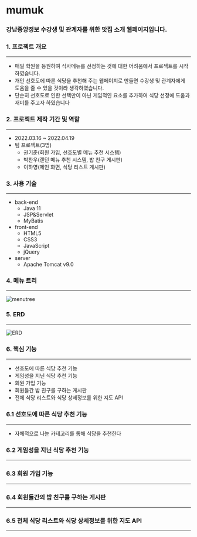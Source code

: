 # mumuk

### 강남중앙정보 수강생 및 관계자를 위한 맛집 소개 웹페이지입니다.

### 1. 프로젝트 개요

---

- 매일 학원을 등원하여 식사메뉴를 선정하는 것에 대한 어려움에서 프로젝트를 시작하였습니다.
- 개인 선호도에 따른 식당을 추천해 주는 웹페이지로 만들면 수강생 및 관계자에게 도움을 줄 수 있을 것이라 생각하였습니다.
- 단순히 선호도로 인한 선택만이 아닌 게임적인 요소를 추가하여 식당 선정에 도움과 재미를 주고자 하였습니다

### 2. 프로젝트 제작 기간 및 역할

---

- 2022.03.16 ~ 2022.04.19
- 팀 프로젝트(3명)
    - 권기준(회원 가입, 선호도별 메뉴 추천 시스템)
    - 박찬우(랜던 메뉴 추천 시스템, 밥 친구 게시판)
    - 이하영(메인 화면, 식당 리스트 게시판)

### 3. 사용 기술

---

- back-end
    - Java 11
    - JSP&Servlet
    - MyBatis
- front-end
    - HTML5
    - CSS3
    - JavaScript
    - jQuery
- server
    - Apache Tomcat v9.0
    

### 4. 메뉴 트리

---

![menutree](https://user-images.githubusercontent.com/101856118/177474440-f45a14ed-ad3f-4586-a020-dfec174b80d9.jpg)

### 5. ERD

---

![ERD](https://user-images.githubusercontent.com/101856118/177474312-a3e60f2e-3a56-4ea2-9d16-a0632b5e4bcd.jpg)

### 6. 핵심 기능

---

- 선호도에 따른 식당 추천 기능
- 게임성을 지닌 식당 추천 기능
- 회원 가입 기능
- 회원들간 밥 친구를 구하는 게시판
- 전체 식당 리스트와 식당 상세정보를 위한 지도 API

### 6.1 선호도에 따른 식당 추천 기능

---

- 자체적으로 나눈 카테고리를 통해 식당을 추천한다

### 6.2 게임성을 지닌 식당 추천 기능

---

### 6.3 회원 가입 기능

---

### 6.4 회원들간의 밥 친구를 구하는 게시판

---

### 6.5 전체 식당 리스트와 식당 상세정보를 위한 지도 API

---

